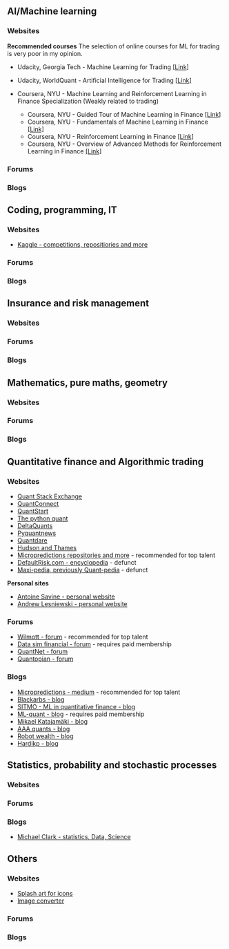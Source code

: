 ## AI/Machine learning

### Websites
**Recommended courses**
The selection of online courses for ML for trading is very poor in my opinion.  

* Udacity, Georgia Tech - Machine Learning for Trading [[Link]](https://eu.udacity.com/course/machine-learning-for-trading--ud501)
* Udacity, WorldQuant - Artificial Intelligence for Trading [[Link]](https://eu.udacity.com/course/ai-for-trading--nd880)

* Coursera, NYU - Machine Learning and Reinforcement Learning in Finance Specialization (Weakly related to trading)
  * Coursera, NYU - Guided Tour of Machine Learning in Finance [[Link]](https://www.coursera.org/learn/guided-tour-machine-learning-finance)
  * Coursera, NYU - Fundamentals of Machine Learning in Finance [[Link]](https://www.coursera.org/learn/fundamentals-machine-learning-in-finance)
  * Coursera, NYU - Reinforcement Learning in Finance [[Link]](https://www.coursera.org/learn/reinforcement-learning-in-finance)
  * Coursera, NYU - Overview of Advanced Methods for Reinforcement Learning in Finance [[Link]](https://www.coursera.org/learn/advanced-methods-reinforcement-learning-finance)
  

### Forums

### Blogs


## Coding, programming, IT

### Websites
* [Kaggle - competitions, repositiories and more](https://www.kaggle.com/)

### Forums

### Blogs


## Insurance and risk management

### Websites

### Forums

### Blogs

## Mathematics, pure maths, geometry

### Websites

### Forums

### Blogs

## Quantitative finance and Algorithmic trading

### Websites
* [Quant Stack Exchange](https://quant.stackexchange.com/)
* [QuantConnect](https://www.quantconnect.com/)
* [QuantStart](https://www.quantstart.com/)
* [The python quant](https://home.tpq.io/pqp/)
* [DeltaQuants](http://www.deltaquants.com/)
* [Pyquantnews](https://pyquantnews.com/)
* [Quantdare](https://quantdare.com/)
* [Hudson and Thames](https://hudsonthames.org/)
* [Micropredictions repositories and more](https://github.com/microprediction) - recommended for top talent
* [DefaultRisk.com - encyclopedia](http://www.defaultrisk.com/) - defunct
* [Maxi-pedia, previously Quant-pedia](http://www.maxi-pedia.com/indexpg) - defunct

**Personal sites**
* [Antoine Savine - personal website](https://antoinesavine.com/)
* [Andrew Lesniewski - personal website](https://lesniewski.us/presentations.html)

### Forums
* [Wilmott - forum](https://wilmott.com/) - recommended for top talent
* [Data sim financial - forum](https://datasimfinancial.com/forum) - requires paid membership
* [QuantNet - forum](https://quantnet.com/)
* [Quantopian - forum](https://community.quantopian.com/home)

### Blogs
* [Micropredictions - medium](https://microprediction.medium.com/) - recommended for top talent
* [Blackarbs - blog](https://www.blackarbs.com/)
* [SITMO - ML in quantitative finance - blog](https://www.sitmo.com/)
* [ML-quant - blog](https://www.ml-quant.com/public) - requires paid membership
* [Mikael Katajamäki - blog](https://mikejuniperhill.blogspot.com/)
* [AAA quants - blog](https://aaaquants.com/category/blog/)
* [Robot wealth - blog](https://robotwealth.com/blog/)
* [Hardikp - blog](https://www.hardikp.com/blog/)

## Statistics, probability and stochastic processes

### Websites

### Forums

### Blogs
* [Michael Clark - statistics, Data, Science](https://m-clark.github.io/)


## Others

### Websites

* [Splash art for icons](https://unsplash.com/)
* [Image converter](https://icoconvert.com/)

### Forums

### Blogs
